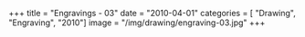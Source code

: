 +++
title = "Engravings - 03"
date = "2010-04-01"
categories = [ "Drawing", "Engraving", "2010"]
image = "/img/drawing/engraving-03.jpg"
+++

